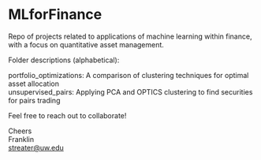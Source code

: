 # MLforFinance

Repo of projects related to applications of machine learning within finance, with a focus on quantitative asset management.  

Folder descriptions (alphabetical):  

portfolio_optimizations: A comparison of clustering techniques for optimal asset allocation  
unsupervised_pairs: Applying PCA and OPTICS clustering to find securities for pairs trading  

Feel free to reach out to collaborate!

Cheers  
Franklin  
streater@uw.edu
